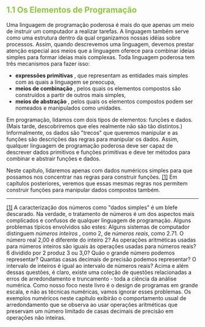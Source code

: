 <h2 style="color:#90c53f">1.1 Os Elementos de Programação</h2>

Uma linguagem de programação poderosa é mais do que apenas um meio de instruir um computador a realizar tarefas. A linguagem também serve como uma estrutura dentro da qual organizamos nossas idéias sobre processos. Assim, quando descrevemos uma linguagem, devemos prestar atenção especial aos meios que a linguagem oferece para combinar ideias simples para formar ideias mais complexas. Toda linguagem poderosa tem três mecanismos para fazer isso:

- **expressões primitivas** , que representam as entidades mais simples com as quais a linguagem se preocupa,
- **meios de combinação** , pelos quais os elementos compostos são construídos a partir de outros mais simples,
- **meios de abstração** , pelos quais os elementos compostos podem ser nomeados e manipulados como unidades.

Em programação, lidamos com dois tipos de elementos: funções e dados. (Mais tarde, descobriremos que eles realmente não são tão distintos.) Informalmente, os dados são "trecos" que queremos manipular e as funções são descrições das regras para manipular os dados. Assim, qualquer linguagem de programação poderosa deve ser capaz de descrever dados primitivos e funções primitivas e deve ter métodos para combinar e abstrair funções e dados.

Neste capítulo, lidaremos apenas com dados numéricos simples para que possamos nos concentrar nas regras para construir funções. [[1]](https://so45nujb3h4koud7nsjm2lne4u-ac4c6men2g7xr2a-github.translate.goog/sicp/chapters/1.1.html#footnote-1) Em capítulos posteriores, veremos que essas mesmas regras nos permitem construir funções para manipular dados compostos também.

---

[[1]](https://so45nujb3h4koud7nsjm2lne4u-ac4c6men2g7xr2a-github.translate.goog/sicp/chapters/1.1.html#footnote-link-1) A caracterização dos números como "dados simples" é um blefe descarado. Na verdade, o tratamento de números é um dos aspectos mais complicados e confusos de qualquer linguagem de programação. Alguns problemas típicos envolvidos são estes: Alguns sistemas de computador distinguem _números inteiros_ , como 2, de _números reais_, como 2.71. O número real 2,00 é diferente do inteiro 2? As operações aritméticas usadas para números inteiros são iguais às operações usadas para números reais? 6 dividido por 2 produz 3 ou 3,0? Quão o grande número podemos representar? Quantas casas decimais de precisão podemos representar? O intervalo de inteiros é igual ao intervalo de números reais? Acima e além dessas questões, é claro, existe uma coleção de questões relacionadas a erros de arredondamento e truncamento - toda a ciência da análise numérica. Como nosso foco neste livro é o design de programas em grande escala, e não as técnicas numéricas, vamos ignorar esses problemas. Os exemplos numéricos neste capítulo exibirão o comportamento usual de arredondamento que se observa ao usar operações aritméticas que preservam um número limitado de casas decimais de precisão em operações não inteiras.
